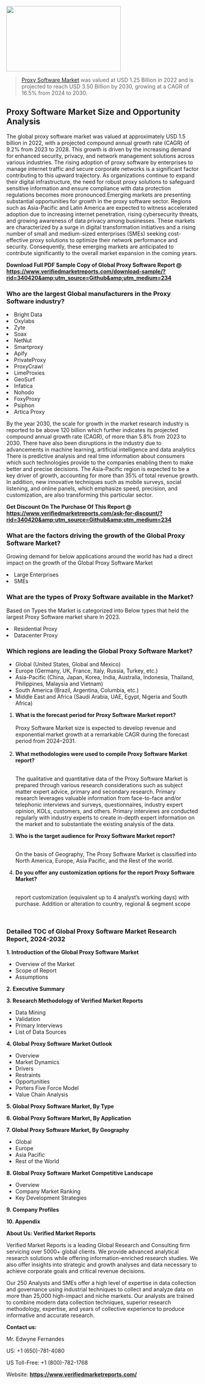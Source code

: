 
<img src="https://ffe5etoiles.com/wp-content/uploads/2024/12/MST1-300x171.png" alt="" width="300" height="171" class="alignnone size-medium wp-image-20088" /><blockquote><p><p><a href="https://www.verifiedmarketreports.com/download-sample/?rid=340420&utm_source=Github&utm_medium=234" target="_blank">Proxy Software Market</a> was valued at USD 1.25 Billion in 2022 and is projected to reach USD 3.50 Billion by 2030, growing at a CAGR of 16.5% from 2024 to 2030.</p></blockquote><p><h2>Proxy Software Market Size and Opportunity Analysis</h2>The global proxy software market was valued at approximately USD 1.5 billion in 2022, with a projected compound annual growth rate (CAGR) of 9.2% from 2023 to 2028. This growth is driven by the increasing demand for enhanced security, privacy, and network management solutions across various industries. The rising adoption of proxy software by enterprises to manage internet traffic and secure corporate networks is a significant factor contributing to this upward trajectory. As organizations continue to expand their digital infrastructure, the need for robust proxy solutions to safeguard sensitive information and ensure compliance with data protection regulations becomes more pronounced.Emerging markets are presenting substantial opportunities for growth in the proxy software sector. Regions such as Asia-Pacific and Latin America are expected to witness accelerated adoption due to increasing internet penetration, rising cybersecurity threats, and growing awareness of data privacy among businesses. These markets are characterized by a surge in digital transformation initiatives and a rising number of small and medium-sized enterprises (SMEs) seeking cost-effective proxy solutions to optimize their network performance and security. Consequently, these emerging markets are anticipated to contribute significantly to the overall market expansion in the coming years.</p><p class=""><strong>Download Full PDF Sample Copy of Global Proxy Software Report @ <a href="https://www.verifiedmarketreports.com/download-sample/?rid=340420&amp;utm_source=Github&amp;utm_medium=234" target="_blank">https://www.verifiedmarketreports.com/download-sample/?rid=340420&amp;utm_source=Github&amp;utm_medium=234</a></strong></p><h3 id="" class="">Who are the largest Global manufacturers in the Proxy Software industry?</h3><p><li>Bright Data</li><li> Oxylabs</li><li> Zyte</li><li> Soax</li><li> NetNut</li><li> Smartproxy</li><li> Apify</li><li> PrivateProxy</li><li> ProxyCrawl</li><li> LimeProxies</li><li> GeoSurf</li><li> Infatica</li><li> Nohodo</li><li> FoxyProxy</li><li> Psiphon</li><li> Artica Proxy</li></p><div class=""><div class="" dir="" data-message-author-role="" data-message-id="" data-message-model-slug=""><div class=""><div class=""><div class=""><div class="" dir="" data-message-author-role="" data-message-id="" data-message-model-slug=""><div class=""><div class=""><p>By the year 2030, the scale for growth in the market research industry is reported to be above 120 billion which further indicates its projected compound annual growth rate (CAGR), of more than 5.8% from 2023 to 2030. There have also been disruptions in the industry due to advancements in machine learning, artificial intelligence and data analytics There is predictive analysis and real time information about consumers which such technologies provide to the companies enabling them to make better and precise decisions. The Asia-Pacific region is expected to be a key driver of growth, accounting for more than 35% of total revenue growth. In addition, new innovative techniques such as mobile surveys, social listening, and online panels, which emphasize speed, precision, and customization, are also transforming this particular sector.</p><p><strong>Get Discount On The Purchase Of This Report @&nbsp; <a href="https://www.verifiedmarketreports.com/ask-for-discount/?rid=340420&amp;utm_source=Github&amp;utm_medium=234" target="_blank">https://www.verifiedmarketreports.com/ask-for-discount/?rid=340420&amp;utm_source=Github&amp;utm_medium=234</a></strong></p></div></div></div></div></div></div></div></div><h3 id="" class="">What are the factors driving the growth of the Global Proxy Software Market?</h3><p id="" class="">Growing demand for below applications around the world has had a direct impact on the growth of the Global Proxy Software Market</p><p id="" class=""><li>Large Enterprises</li><li> SMEs</li></p><h3 id="" class="">What are the types of Proxy Software available in the Market?</h3><p id="" class="">Based on Types the Market is categorized into Below types that held the largest Proxy Software market share In 2023.</p><p id="" class=""><li>Residential Proxy</li><li> Datacenter Proxy</li></p><h3 id="" class="">Which regions are leading the Global Proxy Software Market?</h3><ul><li>Global (United States, Global and Mexico)</li><li>Europe (Germany, UK, France, Italy, Russia, Turkey, etc.)</li><li>Asia-Pacific (China, Japan, Korea, India, Australia, Indonesia, Thailand, Philippines, Malaysia and Vietnam)</li><li>South America (Brazil, Argentina, Columbia, etc.)</li><li>Middle East and Africa (Saudi Arabia, UAE, Egypt, Nigeria and South Africa)</li></ul><p><ol><li><strong>What is the forecast period for Proxy Software Market report?<br /></strong><br /><span data-sheets-root="1" data-sheets-value="{&quot;1&quot;:2,&quot;2&quot;:&quot;XXXX size is expected to develop revenue and exponential market growth at a remarkable CAGR during the forecast period from 2024&ndash;2030.&quot;}" data-sheets-userformat="{&quot;2&quot;:12674,&quot;4&quot;:{&quot;1&quot;:2,&quot;2&quot;:16776960},&quot;10&quot;:2,&quot;11&quot;:0,&quot;15&quot;:&quot;Arial&quot;,&quot;16&quot;:12}">Proxy Software Market size is expected to develop revenue and exponential market growth at a remarkable CAGR during the forecast period from 2024&ndash;2031.</span><br /><br /></li><li><strong>What methodologies were used to compile Proxy Software Market report?<br /><br /></strong><p>The qualitative and quantitative data of the&nbsp;Proxy Software Market is prepared through various research considerations such as subject matter expert advice, primary and secondary research. Primary research leverages valuable information from face-to-face and/or telephonic interviews and surveys, questionnaires, industry expert opinion, KOLs, customers, and others. Primary interviews are conducted regularly with industry experts to create in-depth expert information on the market and to substantiate the existing analysis of the data.&nbsp;</p></li><li><strong>Who is the target audience for Proxy Software Market report?<br /><br /></strong><p>On the basis of Geography, The&nbsp;Proxy Software Market is classified into North America, Europe, Asia Pacific, and the Rest of the world.</p></li><li><strong>Do you offer any customization options for the report Proxy Software Market?<br /><br /></strong><p>report customization (equivalent up to 4 analyst&rsquo;s working days) with purchase. Addition or alteration to country, regional &amp; segment scope</p><p>&nbsp;</p></li></ol></p><h3 id="" class="">Detailed TOC of Global Proxy Software Market Research Report, 2024-2032</h3><p id="" class=""><strong>1. Introduction of the Global Proxy Software Market</strong></p><ul><li>Overview of the Market</li><li>Scope of Report</li><li>Assumptions</li></ul><p id="" class=""><strong>2. Executive Summary</strong></p><p id="" class=""><strong>3. Research Methodology of&nbsp;Verified Market Reports</strong></p><ul><li>Data Mining</li><li>Validation</li><li>Primary Interviews</li><li>List of Data Sources</li></ul><p id="" class=""><strong>4. Global Proxy Software Market Outlook</strong></p><ul><li>Overview</li><li>Market Dynamics</li><li>Drivers</li><li>Restraints</li><li>Opportunities</li><li>Porters Five Force Model</li><li>Value Chain Analysis</li></ul><p id="" class=""><strong>5. Global Proxy Software Market, By&nbsp;Type</strong></p><p id="" class=""><strong>6. Global Proxy Software Market, By Application</strong></p><p id="" class=""><strong>7. Global Proxy Software Market, By Geography</strong></p><ul><li>Global</li><li>Europe</li><li>Asia Pacific</li><li>Rest of the World</li></ul><p id="" class=""><strong>8. Global Proxy Software Market Competitive Landscape</strong></p><ul><li>Overview</li><li>Company Market Ranking</li><li>Key Development Strategies</li></ul><p id="" class=""><strong>9. Company Profiles</strong></p><p id="" class=""><strong>10. Appendix</strong></p><p id="" class=""><strong>About Us: Verified Market Reports</strong></p><p id="" class="">Verified Market Reports is a leading Global Research and Consulting firm servicing over 5000+ global clients. We provide advanced analytical research solutions while offering information-enriched research studies. We also offer insights into strategic and growth analyses and data necessary to achieve corporate goals and critical revenue decisions.</p><p id="" class="">Our 250 Analysts and SMEs offer a high level of expertise in data collection and governance using industrial techniques to collect and analyze data on more than 25,000 high-impact and niche markets. Our analysts are trained to combine modern data collection techniques, superior research methodology, expertise, and years of collective experience to produce informative and accurate research.</p><p id="" class=""><strong>Contact us:</strong></p><p id="" class="">Mr. Edwyne Fernandes</p><p id="" class="">US: +1 (650)-781-4080</p><p id="" class="">US Toll-Free: +1 (800)-782-1768</p><p id="" class="">Website: <a target="" data-test-app-aware-link=""><strong>https://www.verifiedmarketreports.com/</strong></a></p>
